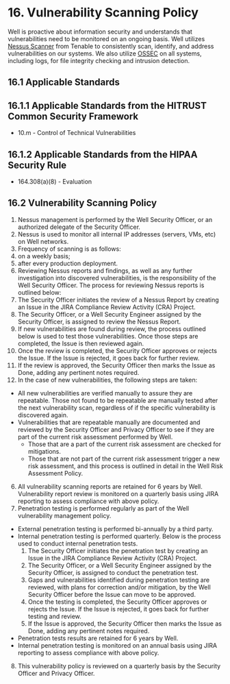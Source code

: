 # 16. Vulnerability Scanning Policy

Well is proactive about information security and understands that vulnerabilities need to be monitored on an ongoing basis. Well utilizes [Nessus Scanner](http://www.tenable.com/products/nessus) from Tenable to consistently scan, identify, and address vulnerabilities on our systems. We also utilize [OSSEC](http://www.ossec.net/) on all systems, including logs, for file integrity checking and intrusion detection.

## 16.1 Applicable Standards

## 16.1.1 Applicable Standards from the HITRUST Common Security Framework

* 10.m - Control of Technical Vulnerabilities

## 16.1.2 Applicable Standards from the HIPAA Security Rule

* 164.308(a)(8) - Evaluation

## 16.2 Vulnerability Scanning Policy

1. Nessus management is performed by the Well Security Officer, or an authorized delegate of the Security Officer.
2. Nessus is used to monitor all internal IP addresses (servers, VMs, etc) on Well networks.
3. Frequency of scanning is as follows:
  1. on a weekly basis;
  2. after every production deployment.
4. Reviewing Nessus reports and findings, as well as any further investigation into discovered vulnerabilities, is the responsibility of the Well Security Officer. The process for reviewing Nessus reports is outlined below:
  1. The Security Officer initiates the review of a Nessus Report by creating an Issue in the JIRA Compliance Review Activity (CRA) Project.
  2. The Security Officer, or a Well Security Engineer assigned by the Security Officer, is assigned to review the Nessus Report.
  3. If new vulnerabilities are found during review, the process outlined below is used to test those vulnerabilities. Once those steps are completed, the Issue is then reviewed again.
  4. Once the review is completed, the Security Officer approves or rejects the Issue. If the Issue is rejected, it goes back for further review.
  5. If the review is approved, the Security Officer then marks the Issue as Done, adding any pertinent notes required.
5. In the case of new vulnerabilities, the following steps are taken:
  * All new vulnerabilities are verified manually to assure they are repeatable. Those not found to be repeatable are manually tested after the next vulnerability scan, regardless of if the specific vulnerability is discovered again.
  * Vulnerabilities that are repeatable manually are documented and reviewed by the Security Officer and Privacy Officer to see if they are part of the current risk assessment performed by Well.
    * Those that are a part of the current risk assessment are checked for mitigations.
    * Those that are not part of the current risk assessment trigger a new risk assessment, and this process is outlined in detail in the Well Risk Assessment Policy.
6. All vulnerability scanning reports are retained for 6 years by Well. Vulnerability report review is monitored on a quarterly basis using JIRA reporting to assess compliance with above policy.
7. Penetration testing is performed regularly as part of the Well vulnerability management policy.
  * External penetration testing is performed bi-annually by a third party.
  * Internal penetration testing is performed quarterly. Below is the process used to conduct internal penetration tests.
      1. The Security Officer initiates the penetration test by creating an Issue in the JIRA Compliance Review Activity (CRA) Project.
      2. The Security Officer, or a Well Security Engineer assigned by the Security Officer, is assigned to conduct the penetration test.
      3. Gaps and vulnerabilities identified during penetration testing are reviewed, with plans for correction and/or mitigation, by the Well Security Officer before the Issue can move to be approved.
      4. Once the testing is completed, the Security Officer approves or rejects the Issue. If the Issue is rejected, it goes back for further testing and review.
      5. If the Issue is approved, the Security Officer then marks the Issue as Done, adding any pertinent notes required.
  * Penetration tests results are retained for 6 years by Well.
  * Internal penetration testing is monitored on an annual basis using JIRA reporting to assess compliance with above policy.
8. This vulnerability policy is reviewed on a quarterly basis by the Security Officer and Privacy Officer.
